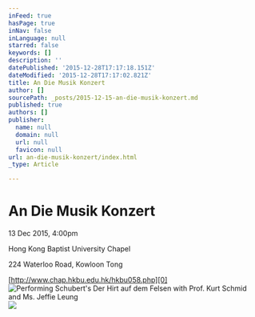 ```yaml
---
inFeed: true
hasPage: true
inNav: false
inLanguage: null
starred: false
keywords: []
description: ''
datePublished: '2015-12-28T17:17:18.151Z'
dateModified: '2015-12-28T17:17:02.821Z'
title: An Die Musik Konzert
author: []
sourcePath: _posts/2015-12-15-an-die-musik-konzert.md
published: true
authors: []
publisher:
  name: null
  domain: null
  url: null
  favicon: null
url: an-die-musik-konzert/index.html
_type: Article

---
```

# An Die Musik Konzert

13 Dec 2015, 4:00pm

Hong Kong Baptist University Chapel

224 Waterloo Road, Kowloon Tong

[http://www.chap.hkbu.edu.hk/hkbu058.php][0]
![Performing Schubert's Der Hirt auf dem Felsen with Prof. Kurt Schmid and Ms. Jeffie Leung](https://s3-us-west-2.amazonaws.com/the-grid-img/p/9d229bc06085df9934453959bf5726ccb4f03089.jpg)
![](https://s3-us-west-2.amazonaws.com/the-grid-img/p/3b797543bb781f92e4848beac022b5eb21a1911c.jpg)

[0]: http://www.chap.hkbu.edu.hk/hkbu058.php